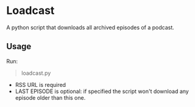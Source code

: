 Loadcast
=========

A python script that downloads all archived episodes of a podcast.


Usage
-----

Run:
> loadcast.py <RSS URL> <LAST EPISODE>

* RSS URL is required
* LAST EPISODE is optional: if specified the script won't download any episode older than this one.